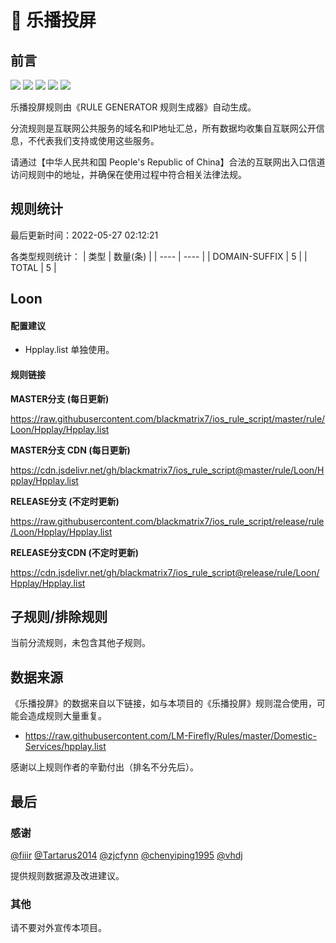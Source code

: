 # 🧸 乐播投屏

## 前言

![](https://shields.io/badge/-移除重复规则-ff69b4) ![](https://shields.io/badge/-DOMAIN与DOMAIN--SUFFIX合并-green) ![](https://shields.io/badge/-DOMAIN--SUFFIX间合并-critical) ![](https://shields.io/badge/-DOMAIN--SUFFIX与DOMAIN--KEYWORD合并-blue) ![](https://shields.io/badge/-IP--CIDR(6)合并-blueviolet) 

乐播投屏规则由《RULE GENERATOR 规则生成器》自动生成。

分流规则是互联网公共服务的域名和IP地址汇总，所有数据均收集自互联网公开信息，不代表我们支持或使用这些服务。

请通过【中华人民共和国 People's Republic of China】合法的互联网出入口信道访问规则中的地址，并确保在使用过程中符合相关法律法规。

## 规则统计

最后更新时间：2022-05-27 02:12:21

各类型规则统计：
| 类型 | 数量(条)  | 
| ---- | ----  |
| DOMAIN-SUFFIX | 5  | 
| TOTAL | 5  | 


## Loon 

#### 配置建议
- Hpplay.list 单独使用。

#### 规则链接
**MASTER分支 (每日更新)**

https://raw.githubusercontent.com/blackmatrix7/ios_rule_script/master/rule/Loon/Hpplay/Hpplay.list

**MASTER分支 CDN (每日更新)**

https://cdn.jsdelivr.net/gh/blackmatrix7/ios_rule_script@master/rule/Loon/Hpplay/Hpplay.list

**RELEASE分支 (不定时更新)**

https://raw.githubusercontent.com/blackmatrix7/ios_rule_script/release/rule/Loon/Hpplay/Hpplay.list

**RELEASE分支CDN (不定时更新)**

https://cdn.jsdelivr.net/gh/blackmatrix7/ios_rule_script@release/rule/Loon/Hpplay/Hpplay.list

## 子规则/排除规则


当前分流规则，未包含其他子规则。

## 数据来源

《乐播投屏》的数据来自以下链接，如与本项目的《乐播投屏》规则混合使用，可能会造成规则大量重复。

- https://raw.githubusercontent.com/LM-Firefly/Rules/master/Domestic-Services/hpplay.list


感谢以上规则作者的辛勤付出（排名不分先后）。

## 最后

### 感谢

[@fiiir](https://github.com/fiiir) [@Tartarus2014](https://github.com/Tartarus2014) [@zjcfynn](https://github.com/zjcfynn) [@chenyiping1995](https://github.com/chenyiping1995) [@vhdj](https://github.com/vhdj)

提供规则数据源及改进建议。

### 其他

请不要对外宣传本项目。